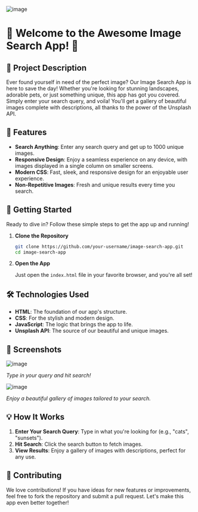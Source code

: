  ![image](https://github.com/seeker-Anushri/Image-Search-App/assets/112256322/5eaf192e-cf83-4f49-bae8-7c2e0a299d15)

# 📸 Welcome to the Awesome Image Search App! 🌟

## 🌟 Project Description

Ever found yourself in need of the perfect image? Our Image Search App is here to save the day! Whether you're looking for stunning landscapes, adorable pets, or just something unique, this app has got you covered. Simply enter your search query, and voila! You'll get a gallery of beautiful images complete with descriptions, all thanks to the power of the Unsplash API.

## 🎉 Features

- **Search Anything**: Enter any search query and get up to 1000 unique images.
- **Responsive Design**: Enjoy a seamless experience on any device, with images displayed in a single column on smaller screens.
- **Modern CSS**: Fast, sleek, and responsive design for an enjoyable user experience.
- **Non-Repetitive Images**: Fresh and unique results every time you search.

## 🚀 Getting Started

Ready to dive in? Follow these simple steps to get the app up and running!

1. **Clone the Repository**

    ```bash
    git clone https://github.com/your-username/image-search-app.git
    cd image-search-app
    ```

2. **Open the App**

    Just open the `index.html` file in your favorite browser, and you're all set!

## 🛠️ Technologies Used

- **HTML**: The foundation of our app's structure.
- **CSS**: For the stylish and modern design.
- **JavaScript**: The logic that brings the app to life.
- **Unsplash API**: The source of our beautiful and unique images.

## 📸 Screenshots

 ![image](https://github.com/seeker-Anushri/Image-Search-App/assets/112256322/91b40dfb-641b-4945-b76e-3192a872bd02)

*Type in your query and hit search!*

![image](https://github.com/seeker-Anushri/Image-Search-App/assets/112256322/4bdb301e-2c1a-4b8c-9d7a-2299881500b9)

*Enjoy a beautiful gallery of images tailored to your search.*

## 💡 How It Works

1. **Enter Your Search Query**: Type in what you're looking for (e.g., "cats", "sunsets").
2. **Hit Search**: Click the search button to fetch images.
3. **View Results**: Enjoy a gallery of images with descriptions, perfect for any use.

## 🤝 Contributing

We love contributions! If you have ideas for new features or improvements, feel free to fork the repository and submit a pull request. Let's make this app even better together!

